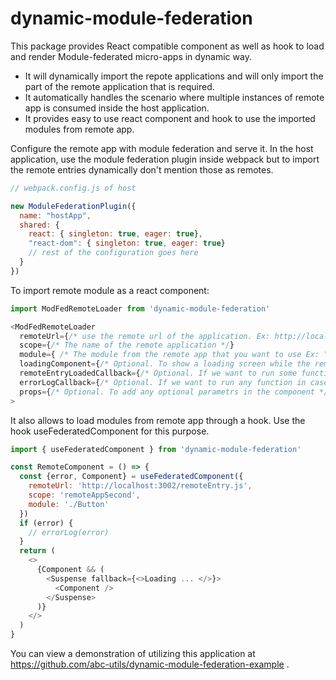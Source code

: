 # dynamic-module-federation

This package provides React compatible component as well as hook to load and render Module-federated micro-apps in dynamic way.

- It will dynamically import the repote applications and will only import the part of the remote application that is required.
- It automatically handles the scenario where multiple instances of remote app is consumed inside the host application.
- It provides easy to use react component and hook to use the imported modules from remote app.

Configure the remote app with module federation and serve it.
In the host application, use the module federation plugin inside webpack but to import the remote entries dynamically don't mention those as remotes.

```javascript
// webpack.config.js of host

new ModuleFederationPlugin({
  name: "hostApp",
  shared: {
    react: { singleton: true, eager: true},
    "react-dom": { singleton: true, eager: true}
    // rest of the configuration goes here
  }
})
```
To import remote module as a react component:

```javascript
import ModFedRemoteLoader from 'dynamic-module-federation'

<ModFedRemoteLoader
  remoteUrl={/* use the remote url of the application. Ex: http://localhost:3001/remoteEntry.js */}
  scope={/* The name of the remote application */}
  module={ /* The module from the remote app that you want to use Ex: "./Button" */}
  loadingComponent={/* Optional. To show a loading screen while the remote module is getting loaded */}
  remoteEntryLoadedCallback={/* Optional. If we want to run some functions after the remote Entry file is loaded. The logging utilities can be added here. */}
  errorLogCallback={/* Optional. If we want to run any function in case of error while loading the remote module. The logging utilities can be added here */}
  props={/* Optional. To add any optional parametrs in the component */ }
>
```
It also allows to load modules from remote app through a hook. Use the hook useFederatedComponent for this purpose.

```javascript
import { useFederatedComponent } from 'dynamic-module-federation'

const RemoteComponent = () => {
  const {error, Component} = useFederatedComponent({
    remoteUrl: 'http://localhost:3002/remoteEntry.js',
    scope: 'remoteAppSecond',
    module: './Button'
  })
  if (error) {
    // errorLog(error)
  }
  return (
    <>
      {Component && (
        <Suspense fallback={<>Loading ... </>}>
          <Component />
        </Suspense>
      )}
    </>
  )
}
```
You can view a demonstration of utilizing this application at https://github.com/abc-utils/dynamic-module-federation-example .

